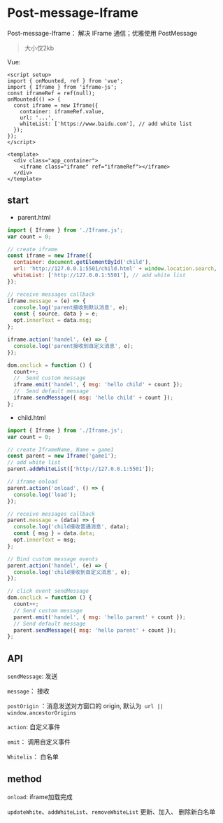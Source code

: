 # Post-message-Iframe

Post-message-Iframe： 解决 IFrame 通信；优雅使用 PostMessage

> 大小仅2kb



Vue:

```vue
<script setup>
import { onMounted, ref } from 'vue';
import { Iframe } from 'iframe-js';
const iframeRef = ref(null);
onMounted(() => {
  const iframe = new Iframe({
    container: iframeRef.value,
    url: '...',
    whiteList: ['https://www.baidu.com'], // add white list
  });
});
</script>

<template>
  <div class="app_container">
    <iframe class="iframe" ref="iframeRef"></iframe>
  </div>
</template>
```

## start

- parent.html

```js
import { Iframe } from './Iframe.js';
var count = 0;

// create iframe
const iframe = new Iframe({
  container: document.getElementById('child'),
  url: 'http://127.0.0.1:5501/child.html' + window.location.search,
  whiteList: ['http://127.0.0.1:5501'], // add white list
});

// receive messages callback
iframe.message = (e) => {
  console.log('parent接收到默认消息', e);
  const { source, data } = e;
  opt.innerText = data.msg;
};

iframe.action('handel', (e) => {
  console.log('parent接收到自定义消息', e);
});

dom.onclick = function () {
  count++;
  //  Send custom message
  iframe.emit('handel', { msg: 'hello child' + count });
  //  Send default message
  iframe.sendMessage({ msg: 'hello child' + count });
};
```

- child.html

```js
import { Iframe } from './Iframe.js';
var count = 0;

// create IframeName, Name = game1
const parent = new Iframe('game1');
// add white list
parent.addWhiteList(['http://127.0.0.1:5501']);

// iframe onload
parent.action('onload', () => {
  console.log('load');
});

// receive messages callback
parent.message = (data) => {
  console.log('child接收普通消息', data);
  const { msg } = data.data;
  opt.innerText = msg;
};

// Bind custom message events
parent.action('handel', (e) => {
  console.log('child接收到自定义消息', e);
});

// click event sendMessage
dom.onclick = function () {
  count++;
  // Send custom message
  parent.emit('handel', { msg: 'hello parent' + count });
  // Send default message
  parent.sendMessage({ msg: 'hello parent' + count });
};
```

## API

`sendMessage`: 发送

`message`： 接收

`postOrigin` ：消息发送对方窗口的 origin,  默认为` url || window.ancestorOrigins`

`action`:  自定义事件

`emit`： 调用自定义事件

`Whitelis`： 白名单 <Array>



## method

`onload`:  iframe加载完成

`updateWhite`、`addWhiteList`、`removeWhiteList` 更新、加入、 删除新白名单


